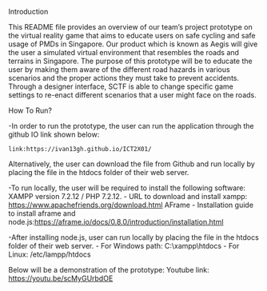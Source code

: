 Introduction

This README file provides an overview of our team’s project prototype on the virtual reality game that
aims to educate users on safe cycling and safe usage of PMDs in Singapore. Our product which
is known as Aegis will give the user a simulated virtual environment that resembles the roads
and terrains in Singapore. The purpose of this prototype will be to educate the user by making them aware of the different road hazards in various scenarios and the proper actions they must take to prevent accidents. 
Through a designer interface, SCTF is able to change specific game settings to re-enact different scenarios that a user might face on the roads.

How To Run?

-In order to run the prototype, the user can run the application through the github IO link shown below:

	link:https://ivan13gh.github.io/ICT2X01/


Alternatively, the user can download the file from Github and run locally by placing the file in the htdocs folder of their web server.

-To run locally, the user will be required to install the following software:
	XAMPP version 7.2.12 / PHP 7.2.12. 
	- URL to download and install xampp: https://www.apachefriends.org/download.html 
	AFrame
	- Installation guide to install aframe and node.js:https://aframe.io/docs/0.8.0/introduction/installation.html 

-After installing node.js, user can run locally by placing the file in the htdocs folder of their web server.
	- For Windows path:
		C:\xampp\htdocs
	- For Linux:
		/etc/lampp/htdocs


Below will be a demonstration of the prototype:
Youtube link: https://youtu.be/scMyGUrbdOE
